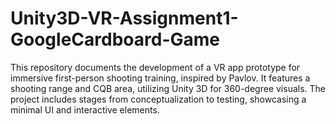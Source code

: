 # Unity3D-VR-Assignment1-GoogleCardboard-Game
This repository documents the development of a VR app prototype for immersive first-person shooting training, inspired by Pavlov. It features a shooting range and CQB area, utilizing Unity 3D for 360-degree visuals. The project includes stages from conceptualization to testing, showcasing a minimal UI and interactive elements.
